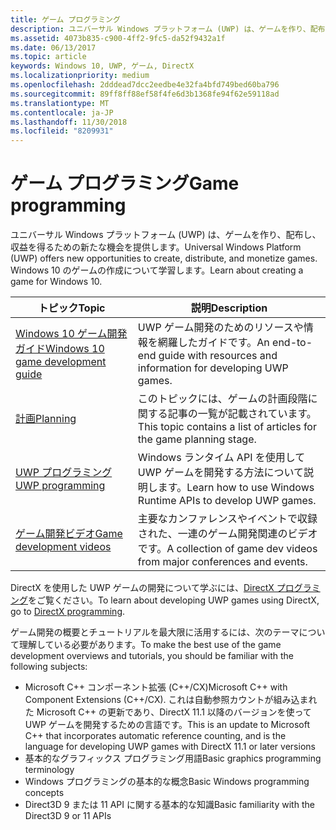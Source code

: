 ```yaml
---
title: ゲーム プログラミング
description: ユニバーサル Windows プラットフォーム (UWP) は、ゲームを作り、配布し、収益を得るための新たな機会を提供します。 新しいゲームの開始または既存のゲームの移植について説明します。
ms.assetid: 4073b835-c900-4ff2-9fc5-da52f9432a1f
ms.date: 06/13/2017
ms.topic: article
keywords: Windows 10, UWP, ゲーム, DirectX
ms.localizationpriority: medium
ms.openlocfilehash: 2dddead7dcc2eedbe4e32fa4bfd749bed60ba796
ms.sourcegitcommit: 89ff8ff88ef58f4fe6d3b1368fe94f62e59118ad
ms.translationtype: MT
ms.contentlocale: ja-JP
ms.lasthandoff: 11/30/2018
ms.locfileid: "8209931"
---
```

# <a name="game-programming"></a><span data-ttu-id="271be-105">ゲーム プログラミング</span><span class="sxs-lookup"><span data-stu-id="271be-105">Game programming</span></span>

<span data-ttu-id="271be-106">ユニバーサル Windows プラットフォーム (UWP) は、ゲームを作り、配布し、収益を得るための新たな機会を提供します。</span><span class="sxs-lookup"><span data-stu-id="271be-106">Universal Windows Platform (UWP) offers new opportunities to create, distribute, and monetize games.</span></span> <span data-ttu-id="271be-107">Windows 10 のゲームの作成について学習します。</span><span class="sxs-lookup"><span data-stu-id="271be-107">Learn about creating a game for Windows 10.</span></span>

| <span data-ttu-id="271be-108">トピック</span><span class="sxs-lookup"><span data-stu-id="271be-108">Topic</span></span> | <span data-ttu-id="271be-109">説明</span><span class="sxs-lookup"><span data-stu-id="271be-109">Description</span></span> |
|---------------------------------------------------------------------------------------------------------------------------------------------------|-------------------------------------------------------------------------------------------------------------------------------------------------------------------------------------------------------------------------------------------------------------------------------------------------------------------------------------------------------------------------------------------------------------------------------------------------------------------------------|
| [<span data-ttu-id="271be-110">Windows 10 ゲーム開発ガイド</span><span class="sxs-lookup"><span data-stu-id="271be-110">Windows 10 game development guide</span></span>](e2e.md) | <span data-ttu-id="271be-111">UWP ゲーム開発のためのリソースや情報を網羅したガイドです。</span><span class="sxs-lookup"><span data-stu-id="271be-111">An end-to-end guide with resources and information for developing UWP games.</span></span> |
| [<span data-ttu-id="271be-112">計画</span><span class="sxs-lookup"><span data-stu-id="271be-112">Planning</span></span>](planning.md) | <span data-ttu-id="271be-113">このトピックには、ゲームの計画段階に関する記事の一覧が記載されています。</span><span class="sxs-lookup"><span data-stu-id="271be-113">This topic contains a list of articles for the game planning stage.</span></span> |
| [<span data-ttu-id="271be-114">UWP プログラミング</span><span class="sxs-lookup"><span data-stu-id="271be-114">UWP programming</span></span>](uwp-programming.md) | <span data-ttu-id="271be-115">Windows ランタイム API を使用して UWP ゲームを開発する方法について説明します。</span><span class="sxs-lookup"><span data-stu-id="271be-115">Learn how to use Windows Runtime APIs to develop UWP games.</span></span> |
| [<span data-ttu-id="271be-116">ゲーム開発ビデオ</span><span class="sxs-lookup"><span data-stu-id="271be-116">Game development videos</span></span>](game-development-videos.md) | <span data-ttu-id="271be-117">主要なカンファレンスやイベントで収録された、一連のゲーム開発関連のビデオです。</span><span class="sxs-lookup"><span data-stu-id="271be-117">A collection of game dev videos from major conferences and events.</span></span> |

<span data-ttu-id="271be-118">DirectX を使用した UWP ゲームの開発について学ぶには、[DirectX プログラミング](directx-programming.md)をご覧ください。</span><span class="sxs-lookup"><span data-stu-id="271be-118">To learn about developing UWP games using DirectX, go to [DirectX programming](directx-programming.md).</span></span>

<span data-ttu-id="271be-119">ゲーム開発の概要とチュートリアルを最大限に活用するには、次のテーマについて理解している必要があります。</span><span class="sxs-lookup"><span data-stu-id="271be-119">To make the best use of the game development overviews and tutorials, you should be familiar with the following subjects:</span></span>

-   <span data-ttu-id="271be-120">Microsoft C++ コンポーネント拡張 (C++/CX)</span><span class="sxs-lookup"><span data-stu-id="271be-120">Microsoft C++ with Component Extensions (C++/CX).</span></span> <span data-ttu-id="271be-121">これは自動参照カウントが組み込まれた Microsoft C++ の更新であり、DirectX 11.1 以降のバージョンを使って UWP ゲームを開発するための言語です。</span><span class="sxs-lookup"><span data-stu-id="271be-121">This is an update to Microsoft C++ that incorporates automatic reference counting, and is the language for developing UWP games with DirectX 11.1 or later versions</span></span>
-   <span data-ttu-id="271be-122">基本的なグラフィックス プログラミング用語</span><span class="sxs-lookup"><span data-stu-id="271be-122">Basic graphics programming terminology</span></span>
-   <span data-ttu-id="271be-123">Windows プログラミングの基本的な概念</span><span class="sxs-lookup"><span data-stu-id="271be-123">Basic Windows programming concepts</span></span>
-   <span data-ttu-id="271be-124">Direct3D 9 または 11 API に関する基本的な知識</span><span class="sxs-lookup"><span data-stu-id="271be-124">Basic familiarity with the Direct3D 9 or 11 APIs</span></span>

 

 




